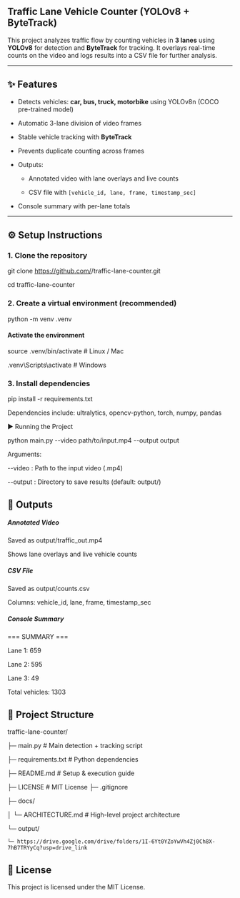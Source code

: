 ## Traffic Lane Vehicle Counter (YOLOv8 + ByteTrack)

This project analyzes traffic flow by counting vehicles in **3 lanes** using **YOLOv8** for detection and **ByteTrack** for tracking. 
It overlays real-time counts on the video and logs results into a CSV file for further analysis.

---

## ✨ Features
- Detects vehicles: **car, bus, truck, motorbike** using YOLOv8n (COCO pre-trained model)
  
- Automatic 3-lane division of video frames

- Stable vehicle tracking with **ByteTrack**
  
- Prevents duplicate counting across frames
  
- Outputs:
  
  - Annotated video with lane overlays and live counts
    
  - CSV file with `[vehicle_id, lane, frame, timestamp_sec]`
    
- Console summary with per-lane totals

---

## ⚙️ Setup Instructions

### 1. Clone the repository

git clone https://github.com/<your-username>/traffic-lane-counter.git

cd traffic-lane-counter

### 2. Create a virtual environment (recommended)

python -m venv .venv

#### Activate the environment

source .venv/bin/activate    # Linux / Mac

.venv\Scripts\activate       # Windows

### 3. Install dependencies

pip install -r requirements.txt

Dependencies include: ultralytics, opencv-python, torch, numpy, pandas

▶️ Running the Project

python main.py --video path/to/input.mp4 --output output

Arguments:

--video : Path to the input video (.mp4)

--output : Directory to save results (default: output/)

## 📂 Outputs

##### Annotated Video

Saved as output/traffic_out.mp4

Shows lane overlays and live vehicle counts

##### CSV File

Saved as output/counts.csv

Columns: vehicle_id, lane, frame, timestamp_sec

##### Console Summary

=== SUMMARY ===

Lane 1: 659

Lane 2: 595

Lane 3: 49

Total vehicles: 1303


## 📖 Project Structure

traffic-lane-counter/

├─ main.py                  # Main detection + tracking script

├─ requirements.txt         # Python dependencies

├─ README.md                # Setup & execution guide

├─ LICENSE                  # MIT License
├─ .gitignore

├─ docs/

│   └─ ARCHITECTURE.md      # High-level project architecture

└─ output/

    └─ https://drive.google.com/drive/folders/1I-6Yt0YZoYwVh4Zj0Ch8X-7hB7TRYyCq?usp=drive_link


## 📜 License 

This project is licensed under the MIT License.


